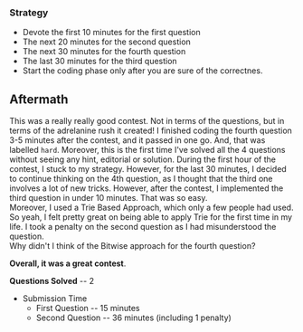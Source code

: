 ### Strategy
* Devote the first 10 minutes for the first question
* The next 20 minutes for the second question
* The next 30 minutes for the fourth question 
* The last 30 minutes for the third question
* Start the coding phase only after you are sure of the correctnes.


## Aftermath
This was a really really good contest. Not in terms of the questions, but in terms of the adrelanine rush it created! I finished coding the fourth question 3-5 minutes after the contest, and it passed in one go. And, that was labelled `hard`. Moreover, this is the first time I've solved all the 4 questions without seeing any hint, editorial or solution. During the first hour of the contest, I stuck to my strategy. However, for the last 30 minutes, I decided to continue thinking on the 4th question, as I thought that the third one involves a lot of new tricks. However, after the contest, I implemented the third question in under 10 minutes. That was so easy.    
Moreover, I used a Trie Based Approach, which only a few people had used. So yeah, I felt pretty great on being able to apply Trie for the first time in my life. I took a penalty on the second question as I had misunderstood the question.    
Why didn't I think of the Bitwise approach for the fourth question?


**Overall, it was a great contest**. 

**Questions Solved** -- 2
  * Submission Time
    * First Question  -- 15 minutes
    * Second Question -- 36 minutes (including 1 penalty) 
